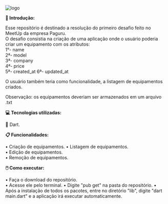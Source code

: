 ![logo](https://github.com/jaelsondev/paguru_challenge_dart/blob/master/assets/logo.svg)

**🔎 Introdução:** 
  
  Esse repositório é destinado a resolução do primeiro desafio feito no MeetUp da empresa Paguru.  
  O desafio consistia na criação de uma aplicação onde o usuário poderia criar um equipamento com os atributos:  
  1°- name  
  2ª- model  
  3ª- company  
  4ª- price  
  5ª- created_at
  6ª- updated_at
  
  O usuário também teria como funcionalidade, a listagem de equipamentos criados. 
    
  Observação: os equipamentos deveriam ser armazenados em um arquivo .txt
  
**💻 Tecnologias utilizadas:**  
  
  🎯 Dart.
    
**📋 Funcionalidades:**  

  • Criação de equipamentos. 
  • Listagem de equipamentos.  
  • Edição de equipamentos.  
  • Remoção de equipamentos.
  
**🖱️ Como executar:**    
  
  • Faça o download do repositório.  
  • Acesse ele pelo terminal.
  • Digite "pub get" na pasta do repositório.
  • Após a instalação de todos os pacotes, entre no diretório "lib", digite "dart main.dart" e a aplicação irá executar automaticamente.